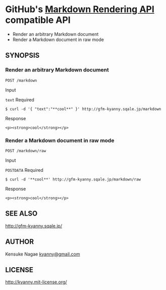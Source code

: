 # GitHub's [Markdown Rendering API](http://developer.github.com/v3/markdown/) compatible API

* Render an arbitrary Markdown document
* Render a Markdown document in raw mode

## SYNOPSIS

### Render an arbitrary Markdown document

    POST /markdown

Input

`text` Required

    $ curl -d '{ "text":"**cool**" }' http://gfm-kyanny.sqale.jp/markdown
    
Response

    <p><strong>cool</strong></p>
    
### Render a Markdown document in raw mode

    POST /markdown/raw
    
Input

`POSTDATA` Required

    $ curl -d '**cool**' http://gfm-kyanny.sqale.jp/markdown/raw
    
Response

    <p><strong>cool</strong></p>

## SEE ALSO

http://gfm-kyanny.sqale.jp/

## AUTHOR

Kensuke Nagae <kyanny@gmail.com>

## LICENSE

http://kyanny.mit-license.org/
